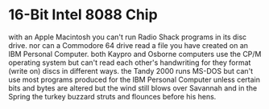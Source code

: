 # 16-Bit Intel 8088 Chip

with an Apple Macintosh 
you can't run Radio Shack programs 
in its disc drive. 
nor can a Commodore 64 
drive read a file 
you have created on an 
IBM Personal Computer. 
both Kaypro and Osborne computers use 
the CP/M operating system 
but can't read each other's 
handwriting 
for they format (write 
on) discs in different 
ways. 
the Tandy 2000 runs MS-DOS but 
can't use most programs produced for 
the IBM Personal Computer 
unless certain 
bits and bytes are 
altered 
but the wind still blows over 
Savannah 
and in the Spring 
the turkey buzzard struts and 
flounces before his 
hens.
